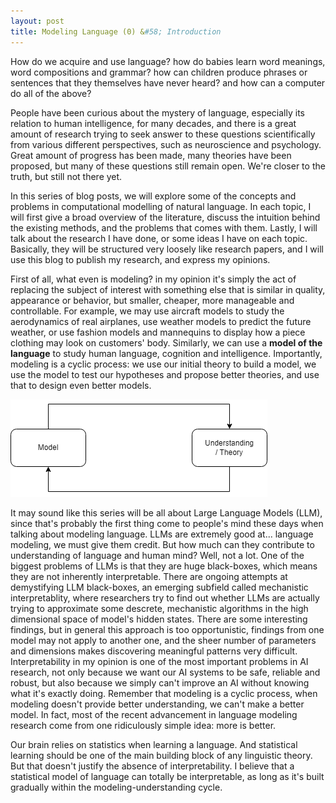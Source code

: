 ```yaml
---
layout: post
title: Modeling Language (0) &#58; Introduction
---
```


How do we acquire and use language? how do babies learn word meanings, word compositions and grammar? how can children produce phrases or sentences that they themselves have never heard? and how can a computer do all of the above?

People have been curious about the mystery of language, especially its relation to human intelligence, for many decades, and there is a great amount of research trying to seek answer to these questions scientifically from various different perspectives, such as neuroscience and psychology. Great amount of progress has been made, many theories have been proposed, but many of these questions still remain open. We're closer to the truth, but still not there yet.

In this series of blog posts, we will explore some of the concepts and problems in computational modelling of natural language. In each topic, I will first give a broad overview of the literature, discuss the intuition behind the existing methods, and the problems that comes with them. Lastly, I will talk about the research I have done, or some ideas I have on each topic. Basically, they will be structured very loosely like research papers, and I will use this blog to publish my research, and express my opinions.   

First of all, what even is modeling? in my opinion it's simply the act of replacing the subject of interest with something else that is similar in quality, appearance or behavior, but smaller, cheaper, more manageable and controllable. For example, we may use aircraft models to study the aerodynamics of real airplanes, use weather models to predict the future weather, or use fashion models and mannequins to display how a piece clothing may look on customers' body. Similarly, we can use a **model of the language** to study human language, cognition and intelligence. Importantly, modeling is a cyclic process: we use our initial theory to build a model, we use the model to test our hypotheses and propose better theories, and use that to design even better models. 

<img class="centered bg-white" src="https://raw.githubusercontent.com/DeMoriarty/DeMoriarty.github.io/master/images/modelig_cycle.png"/>  

It may sound like this series will be all about Large Language Models (LLM), since that's probably the first thing come to people's mind these days when talking about modeling language. LLMs are extremely good at... language modeling, we must give them credit. But how much can they contribute to understanding of language and human mind? Well, not a lot. One of the biggest problems of LLMs is that they are huge black-boxes, which means they are not inherently interpretable. There are ongoing attempts at demystifying LLM black-boxes, an emerging subfield called mechanistic interpretablity, where researchers try to find out whether LLMs are actually trying to approximate some descrete, mechanistic algorithms in the high dimensional space of model's hidden states. There are some interesting findings, but in general this approach is too opportunistic, findings from one model may not apply to another one, and the sheer number of parameters and dimensions makes discovering meaningful patterns very difficult. Interpretability in my opinion is one of the most important problems in AI research, not only because we want our AI systems to be safe, reliable and robust, but also because we simply can't improve an AI without knowing what it's exactly doing. Remember that modeling is a cyclic process, when modeling doesn't provide better understanding, we can't make a better model. In fact, most of the recent advancement in language modeling research come from one ridiculously simple idea: more is better.

Our brain relies on statistics when learning a language. And statistical learning should be one of the main building block of any linguistic theory. But that doesn't justify the absence of interpretability. I believe that a statistical model of language can totally be interpretable, as long as it's built gradually within the modeling-understanding cycle.
